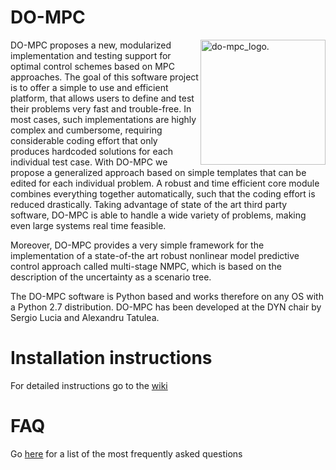 # DO-MPC
<img src="https://github.com/do-mpc/DO-MPC/blob/master/documentation/logo_v2.png" width="200" alt="do-mpc_logo." 
  align="right">
DO-MPC proposes a new, modularized implementation and testing support for optimal control schemes based on  MPC approaches. The goal of this software project is to offer a simple to use and efficient platform, that allows users to define and test their  problems very fast and trouble-free. In most cases, such implementations are highly complex and cumbersome, requiring considerable coding effort that only produces hardcoded solutions for each individual test case. With DO-MPC we propose a generalized approach based on simple templates  that can be edited for each individual problem. A robust and time efficient core module combines everything together automatically, such that the coding effort is reduced drastically. Taking advantage of state of the art third party software, DO-MPC  is able to handle a wide variety of problems, making even large systems real time feasible.

Moreover, DO-MPC provides a very simple framework for the implementation of a state-of-the art robust nonlinear model predictive control approach called multi-stage NMPC, which is based on the description of the uncertainty as a scenario tree.

The DO-MPC software is Python based and works therefore on any OS with a Python 2.7 distribution. DO-MPC has been developed at the DYN chair by Sergio Lucia and Alexandru Tatulea.

# Installation instructions
For detailed instructions go to the [wiki](https://github.com/do-mpc/do-mpc/wiki)

# FAQ
Go [here](https://github.com/do-mpc/do-mpc/wiki/FAQ) for a list of the most frequently asked questions
